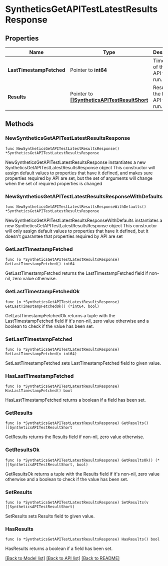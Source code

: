 # SyntheticsGetAPITestLatestResultsResponse

## Properties

Name | Type | Description | Notes
---- | ---- | ----------- | ------
**LastTimestampFetched** | Pointer to **int64** | Timestamp of the latest API test run. | [optional] 
**Results** | Pointer to [**[]SyntheticsAPITestResultShort**](SyntheticsAPITestResultShort.md) | Result of the latest API test run. | [optional] 

## Methods

### NewSyntheticsGetAPITestLatestResultsResponse

`func NewSyntheticsGetAPITestLatestResultsResponse() *SyntheticsGetAPITestLatestResultsResponse`

NewSyntheticsGetAPITestLatestResultsResponse instantiates a new SyntheticsGetAPITestLatestResultsResponse object
This constructor will assign default values to properties that have it defined,
and makes sure properties required by API are set, but the set of arguments
will change when the set of required properties is changed

### NewSyntheticsGetAPITestLatestResultsResponseWithDefaults

`func NewSyntheticsGetAPITestLatestResultsResponseWithDefaults() *SyntheticsGetAPITestLatestResultsResponse`

NewSyntheticsGetAPITestLatestResultsResponseWithDefaults instantiates a new SyntheticsGetAPITestLatestResultsResponse object
This constructor will only assign default values to properties that have it defined,
but it doesn't guarantee that properties required by API are set

### GetLastTimestampFetched

`func (o *SyntheticsGetAPITestLatestResultsResponse) GetLastTimestampFetched() int64`

GetLastTimestampFetched returns the LastTimestampFetched field if non-nil, zero value otherwise.

### GetLastTimestampFetchedOk

`func (o *SyntheticsGetAPITestLatestResultsResponse) GetLastTimestampFetchedOk() (*int64, bool)`

GetLastTimestampFetchedOk returns a tuple with the LastTimestampFetched field if it's non-nil, zero value otherwise
and a boolean to check if the value has been set.

### SetLastTimestampFetched

`func (o *SyntheticsGetAPITestLatestResultsResponse) SetLastTimestampFetched(v int64)`

SetLastTimestampFetched sets LastTimestampFetched field to given value.

### HasLastTimestampFetched

`func (o *SyntheticsGetAPITestLatestResultsResponse) HasLastTimestampFetched() bool`

HasLastTimestampFetched returns a boolean if a field has been set.

### GetResults

`func (o *SyntheticsGetAPITestLatestResultsResponse) GetResults() []SyntheticsAPITestResultShort`

GetResults returns the Results field if non-nil, zero value otherwise.

### GetResultsOk

`func (o *SyntheticsGetAPITestLatestResultsResponse) GetResultsOk() (*[]SyntheticsAPITestResultShort, bool)`

GetResultsOk returns a tuple with the Results field if it's non-nil, zero value otherwise
and a boolean to check if the value has been set.

### SetResults

`func (o *SyntheticsGetAPITestLatestResultsResponse) SetResults(v []SyntheticsAPITestResultShort)`

SetResults sets Results field to given value.

### HasResults

`func (o *SyntheticsGetAPITestLatestResultsResponse) HasResults() bool`

HasResults returns a boolean if a field has been set.


[[Back to Model list]](../README.md#documentation-for-models) [[Back to API list]](../README.md#documentation-for-api-endpoints) [[Back to README]](../README.md)


